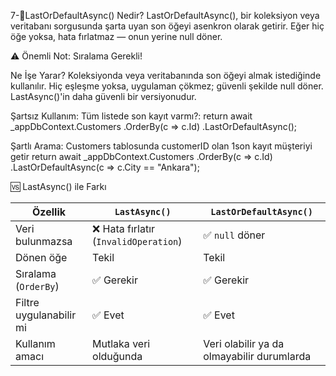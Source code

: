 ﻿7-🔹LastOrDefaultAsync() Nedir?
LastOrDefaultAsync(), bir koleksiyon veya veritabanı sorgusunda şarta uyan son öğeyi asenkron olarak getirir.
Eğer hiç öğe yoksa, hata fırlatmaz — onun yerine null döner.

⚠️ Önemli Not: Sıralama Gerekli!

 Ne İşe Yarar?
Koleksiyonda veya veritabanında son öğeyi almak istediğinde kullanılır.
Hiç eşleşme yoksa, uygulaman çökmez; güvenli şekilde null döner.
LastAsync()'in daha güvenli bir versiyonudur.


Şartsız Kullanım:
Tüm listede son kayıt varmı?:
return await _appDbContext.Customers
    .OrderBy(c => c.Id)
    .LastOrDefaultAsync();

 Şartlı Arama:
 Customers tablosunda customerID olan 1son kayıt müşteriyi getir
return await _appDbContext.Customers
    .OrderBy(c => c.Id)
    .LastOrDefaultAsync(c => c.City == "Ankara");

🆚 LastAsync() ile Farkı

| Özellik                 | `LastAsync()`                        | `LastOrDefaultAsync()`                     |
| ----------------------- | ------------------------------------ | ------------------------------------------ |
| Veri bulunmazsa         | ❌ Hata fırlatır (`InvalidOperation`) | ✅ `null` döner                             |
| Dönen öğe               | Tekil                                | Tekil                                      |
| Sıralama (`OrderBy`)    | ✅ Gerekir                            | ✅ Gerekir                                  |
| Filtre uygulanabilir mi | ✅ Evet                               | ✅ Evet                                     |
| Kullanım amacı          | Mutlaka veri olduğunda               | Veri olabilir ya da olmayabilir durumlarda |

